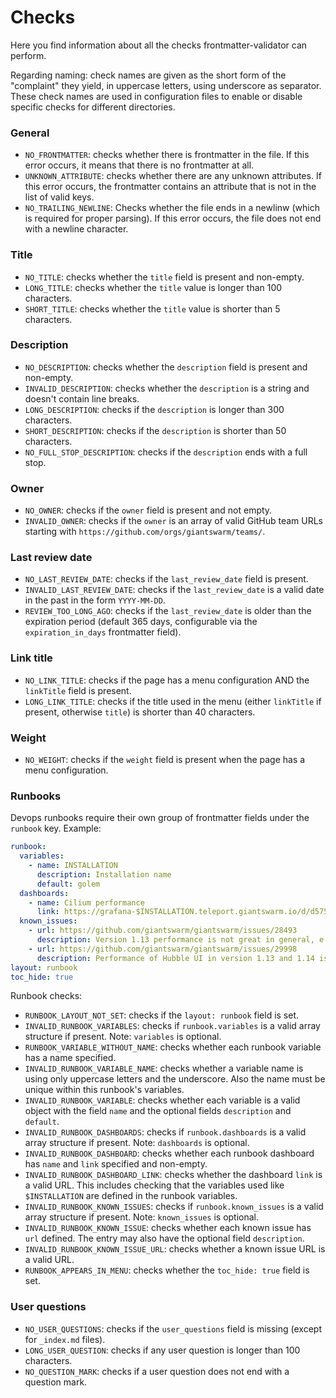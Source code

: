# Checks

Here you find information about all the checks frontmatter-validator can perform.

Regarding naming: check names are given as the short form of the "complaint" they yield, in uppercase letters, using underscore as separator. These check names are used in configuration files to enable or disable specific checks for different directories.

### General

- `NO_FRONTMATTER`: checks whether there is frontmatter in the file. If this error occurs, it means that there is no frontmatter at all.
- `UNKNOWN_ATTRIBUTE`: checks whether there are any unknown attributes. If this error occurs, the frontmatter contains an attribute that is not in the list of valid keys.
- `NO_TRAILING_NEWLINE`: Checks whether the file ends in a newlinw (which is required for proper parsing). If this error occurs, the file does not end with a newline character.

### Title

- `NO_TITLE`: checks whether the `title` field is present and non-empty.
- `LONG_TITLE`: checks whether the `title` value is longer than 100 characters.
- `SHORT_TITLE`: checks whether the `title` value is shorter than 5 characters.

### Description

- `NO_DESCRIPTION`: checks whether the `description` field is present and non-empty.
- `INVALID_DESCRIPTION`: checks whether the `description` is a string and doesn't contain line breaks.
- `LONG_DESCRIPTION`: checks if the `description` is longer than 300 characters.
- `SHORT_DESCRIPTION`: checks if the `description` is shorter than 50 characters.
- `NO_FULL_STOP_DESCRIPTION`: checks if the `description` ends with a full stop.

### Owner

- `NO_OWNER`: checks if the `owner` field is present and not empty.
- `INVALID_OWNER`: checks if the `owner` is an array of valid GitHub team URLs starting with `https://github.com/orgs/giantswarm/teams/`.

### Last review date

- `NO_LAST_REVIEW_DATE`: checks if the `last_review_date` field is present.
- `INVALID_LAST_REVIEW_DATE`: checks if the `last_review_date` is a valid date in the past in the form `YYYY-MM-DD`.
- `REVIEW_TOO_LONG_AGO`: checks if the `last_review_date` is older than the expiration period (default 365 days, configurable via the `expiration_in_days` frontmatter field).

### Link title

- `NO_LINK_TITLE`: checks if the page has a menu configuration AND the `linkTitle` field is present.
- `LONG_LINK_TITLE`: checks if the title used in the menu (either `linkTitle` if present, otherwise `title`) is shorter than 40 characters.

### Weight

- `NO_WEIGHT`: checks if the `weight` field is present when the page has a menu configuration.

### Runbooks

Devops runbooks require their own group of frontmatter fields under the `runbook` key. Example:

```yaml
runbook:
  variables:
    - name: INSTALLATION
      description: Installation name
      default: golem
  dashboards:
    - name: Cilium performance
      link: https://grafana-$INSTALLATION.teleport.giantswarm.io/d/d57506f1-ee2d-4f3e-8687-c8e1a610b8c6/cilium-performance
  known_issues:
    - url: https://github.com/giantswarm/giantswarm/issues/28493
      description: Version 1.13 performance is not great in general, e.g. when it comes to create a large number of pods when there are many CIDR-based policies in the cluster (see "Identities" graphs for more information).
    - url: https://github.com/giantswarm/giantswarm/issues/29998
      description: Performance of Hubble UI in version 1.13 and 1.14 isn't good, and we are not convinced 1.15 is that much better.
layout: runbook
toc_hide: true
```

Runbook checks:

- `RUNBOOK_LAYOUT_NOT_SET`: checks if the `layout: runbook` field is set.
- `INVALID_RUNBOOK_VARIABLES`: checks if `runbook.variables` is a valid array structure if present. Note: `variables` is optional.
- `RUNBOOK_VARIABLE_WITHOUT_NAME`: checks whether each runbook variable has a name specified.
- `INVALID_RUNBOOK_VARIABLE_NAME`: checks whether a variable name is using only uppercase letters and the underscore. Also the name must be unique within this runbook's variables.
- `INVALID_RUNBOOK_VARIABLE`: checks whether each variable is a valid object with the field `name` and the optional fields `description` and `default`.
- `INVALID_RUNBOOK_DASHBOARDS`: checks if `runbook.dashboards` is a valid array structure if present. Note: `dashboards` is optional.
- `INVALID_RUNBOOK_DASHBOARD`: checks whether each runbook dashboard has `name` and `link` specified and non-empty.
- `INVALID_RUNBOOK_DASHBOARD_LINK`: checks whether the dashboard `link` is a valid URL. This includes checking that the variables used like `$INSTALLATION` are defined in the runbook variables.
- `INVALID_RUNBOOK_KNOWN_ISSUES`: checks if `runbook.known_issues` is a valid array structure if present. Note: `known_issues` is optional.
- `INVALID_RUNBOOK_KNOWN_ISSUE`: checks whether each known issue has `url` defined. The entry may also have the optional field `description`.
- `INVALID_RUNBOOK_KNOWN_ISSUE_URL`: checks whether a known issue URL is a valid URL.
- `RUNBOOK_APPEARS_IN_MENU`: checks whether the `toc_hide: true` field is set.


### User questions

- `NO_USER_QUESTIONS`: checks if the `user_questions` field is missing (except for `_index.md` files).
- `LONG_USER_QUESTION`: checks if any user question is longer than 100 characters.
- `NO_QUESTION_MARK`: checks if a user question does not end with a question mark.
